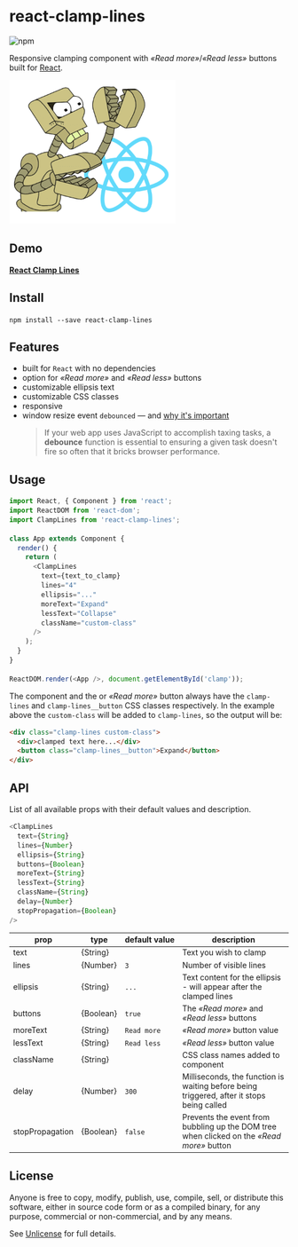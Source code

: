 # react-clamp-lines

![npm](https://img.shields.io/npm/dm/react-clamp-lines.svg)

Responsive clamping component with _&laquo;Read more&raquo;_/_&laquo;Read less&raquo;_ buttons built for [React](http://facebook.github.io/react/).

![react-clamp-lines](react-clamp.png 'react-clamp-lines')

## Demo

[**React Clamp Lines**](https://stackblitz.com/edit/react-clamp-lines)

## Install

`npm install --save react-clamp-lines`

## Features

- built for `React` with no dependencies
- option for _&laquo;Read more&raquo;_ and _&laquo;Read less&raquo;_ buttons
- customizable ellipsis text
- customizable CSS classes
- responsive
- window resize event `debounced` &mdash; and [why it's important](https://davidwalsh.name/javascript-debounce-function)
  > If your web app uses JavaScript to accomplish taxing tasks, a **debounce** function is essential to ensuring a given task doesn't fire so often that it bricks browser performance.

## Usage

```js
import React, { Component } from 'react';
import ReactDOM from 'react-dom';
import ClampLines from 'react-clamp-lines';

class App extends Component {
  render() {
    return (
      <ClampLines
        text={text_to_clamp}
        lines="4"
        ellipsis="..."
        moreText="Expand"
        lessText="Collapse"
        className="custom-class"
      />
    );
  }
}

ReactDOM.render(<App />, document.getElementById('clamp'));
```

The component and the or _&laquo;Read more&raquo;_ button always have the `clamp-lines` and `clamp-lines__button` CSS classes respectively. In the example above the `custom-class` will be added to `clamp-lines`, so the output will be:

```html
<div class="clamp-lines custom-class">
  <div>clamped text here...</div>
  <button class="clamp-lines__button">Expand</button>
</div>
```

## API

List of all available props with their default values and description.

```javascript
<ClampLines
  text={String}
  lines={Number}
  ellipsis={String}
  buttons={Boolean}
  moreText={String}
  lessText={String}
  className={String}
  delay={Number}
  stopPropagation={Boolean}
/>
```

| prop            | type      | default&#160;value | description                                                                                           |
| --------------- | --------- | ------------------ | ----------------------------------------------------------------------------------------------------- |
| text            | {String}  |                    | Text you wish to clamp                                                                                |
| lines           | {Number}  | `3`                | Number of visible lines                                                                               |
| ellipsis        | {String}  | `...`              | Text content for the ellipsis - will appear after the clamped lines                                   |
| buttons         | {Boolean} | `true`             | The _&laquo;Read more&raquo;_ and _&laquo;Read less&raquo;_ buttons                                   |
| moreText        | {String}  | `Read more`        | _&laquo;Read more&raquo;_ button value                                                                |
| lessText        | {String}  | `Read less`        | _&laquo;Read less&raquo;_ button value                                                                |
| className       | {String}  |                    | CSS class names added to component                                                                    |
| delay           | {Number}  | `300`              | Milliseconds, the function is waiting before being triggered, after it stops being called             |
| stopPropagation | {Boolean} | `false`            | Prevents the event from bubbling up the DOM tree when clicked on the _&laquo;Read more&raquo;_ button |

## License

Anyone is free to copy, modify, publish, use, compile, sell, or distribute this software, either in source code form or as a compiled binary, for any purpose, commercial or non-commercial, and by any means.

See [Unlicense](http://unlicense.org) for full details.
